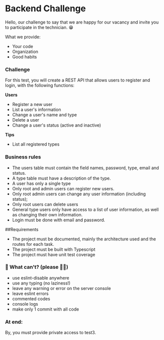 # Backend Challenge

Hello, our challenge to say that we are happy for our vacancy and invite you to participate in the technician. 😁

What we provide:

- Your code
- Organization
- Good habits

### Challenge

For this test, you will create a REST API that allows users to register and login, with the following functions:

**Users**
- Register a new user
- List a user's information
- Change a user's name and type
- Delete a user
- Change a user's status (active and inactive)

**Tips**
- List all registered types

### Business rules
- The users table must contain the field names, password, type, email and status.
- A type table must have a description of the type.
- A user has only a single type
- Only root and admin users can register new users.
- Only root admin users can change any user information (including status);
- Only root users can delete users
- General type users only have access to a list of user information, as well as changing their own information.
- Login must be done with email and password.

##Requirements
- The project must be documented, mainly the architecture used and the routes for each task.
- The project must be built with Typescript
- The project must have unit test coverage

### 🚫 What can't? (please 🙏😂)

- use eslint-disable anywhere
- use any typing (no laziness!)
- leave any warning or error on the server console
- leave eslint errors
- commented codes
- console logs
- make only 1 commit with all code

### At end:

By, you must provide private access to test3.